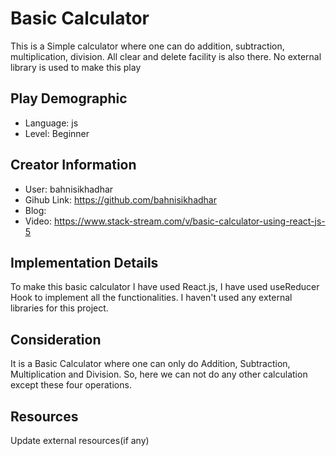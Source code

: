 # Basic Calculator 

This is a Simple calculator where one can do addition, subtraction, multiplication, division. All clear and delete facility is also there. No external library is used to make this play

## Play Demographic

- Language: js
- Level: Beginner

## Creator Information

- User: bahnisikhadhar
- Gihub Link: https://github.com/bahnisikhadhar
- Blog: 
- Video: https://www.stack-stream.com/v/basic-calculator-using-react-js-5

## Implementation Details

To make this basic calculator I have used React.js, I have used useReducer Hook to implement all the functionalities. I haven't used any external libraries for this project.

## Consideration

It is a Basic Calculator where one can only do Addition, Subtraction, Multiplication and Division. So, here we can not do any other calculation except these four operations.

## Resources

Update external resources(if any)
